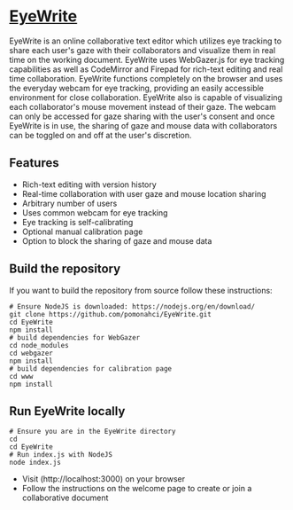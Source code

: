 # [EyeWrite](https://hci.pomona.edu/EyeWrite)

EyeWrite is an online collaborative text editor which utilizes eye tracking to share each user's gaze with their collaborators and visualize them in real time on the working document. EyeWrite uses WebGazer.js for eye tracking capabilities as well as CodeMirror and Firepad for rich-text editing and real time collaboration. EyeWrite functions completely on the browser and uses the everyday webcam for eye tracking, providing an easily accessible environment for close collaboration. EyeWrite also is capable of visualizing each collaborator's mouse movement instead of their gaze. The webcam can only be accessed for gaze sharing with the user's consent and once EyeWrite is in use, the sharing of gaze and mouse data with collaborators can be toggled on and off at the user's discretion.

## Features

* Rich-text editing with version history
* Real-time collaboration with user gaze and mouse location sharing
* Arbitrary number of users
* Uses common webcam for eye tracking
* Eye tracking is self-calibrating
* Optional manual calibration page
* Option to block the sharing of gaze and mouse data

## Build the repository

If you want to build the repository from source follow these instructions:

    # Ensure NodeJS is downloaded: https://nodejs.org/en/download/
    git clone https://github.com/pomonahci/EyeWrite.git
    cd EyeWrite
    npm install
    # build dependencies for WebGazer
    cd node_modules
    cd webgazer
    npm install
    # build dependencies for calibration page
    cd www
    npm install

## Run EyeWrite locally

    # Ensure you are in the EyeWrite directory
    cd
    cd EyeWrite
    # Run index.js with NodeJS
    node index.js

* Visit (http://localhost:3000) on your browser
* Follow the instructions on the welcome page to create or join a collaborative document



